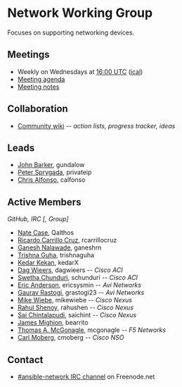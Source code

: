 # Network Working Group

Focuses on supporting networking devices.

## Meetings
* Weekly on Wednesdays at [16:00 UTC](http://www.thetimezoneconverter.com/?t=16:00&tz=UTC)
  ([ical](https://raw.githubusercontent.com/ansible/community/master/meetings/ical/network.ics))
* [Meeting agenda](https://github.com/ansible/community/issues?q=is:open+label:meeting_agenda+label:network)
* [Meeting notes](https://meetbot.fedoraproject.org/sresults/?group_id=network_working_group&type=team)

## Collaboration
* [Community wiki](https://github.com/ansible/community/wiki/Network) *-- action lists, progress tracker, ideas*

## Leads
* [John Barker](https://github.com/gundalow), gundalow
* [Peter Sprygada](https://github.com/privateip), privateip
* [Chris Alfonso](https://github.com/calfonso), calfonso

## Active Members
*GitHub, IRC [, Group]*

* [Nate Case](https://github.com/Qalthos), Qalthos
* [Ricardo Carrillo Cruz](https://github.com/rcarrillocruz), rcarrillocruz
* [Ganesh Nalawade](https://github.com/ganeshrn), ganeshrn
* [Trishna Guha](https://github.com/trishnaguha), trishnaguha
* [Kedar Kekan](https://github.com/kedarX), kedarX
* [Dag Wieers](https://github.com/dagwieers), dagwieers -- *Cisco ACI*
* [Swetha Chunduri](https://github.com/schunduri), schunduri -- *Cisco ACI*
* [Eric Anderson](https://github.com/ericsysmin), ericsysmin -- *Avi Networks*
* [Gaurav Rastogi](https://github.com/grastogi23), grastogi23 -- *Avi Networks*
* [Mike Wiebe](https://github.com/mikewiebe), mikewiebe -- *Cisco Nexus*
* [Rahul Shenoy](https://github.com/rahushen), rahushen -- *Cisco Nexus*
* [Sai Chintalapudi](https://github.com/saichint), saichint -- *Cisco Nexus*
* [James Mighion](https://github.com/jmighion), bearrito
* [Thomas A. McGonagle](https://github.com/mcgonagle), mcgonagle -- *F5 Networks*
* [Carl Moberg](https://github.com/cmoberg), cmoberg -- *Cisco NSO*

## Contact
* [#ansible-network IRC channel](https://webchat.freenode.net/?channels=ansible-network) on Freenode.net
